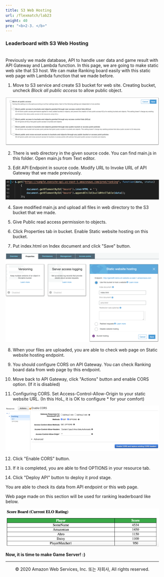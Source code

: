 ```yaml
---
title: S3 Web Hosting
url: /flexmatch/lab23
weight: 40
pre: "<b>2-3. </b>"
---
```


### Leaderboard with S3 Web Hosting<br/><br/>

Previously we made database, API to handle user data and game result with API Gateway and Lambda function.
In this page, we are going to make static web site that S3 host. We can make Ranking board easily with this static web page with Lambda function that we made before.

1. Move to S3 service and create S3 bucket for web site. Creating bucket, uncheck *Block all public access* to allow public object.

![S3](./images/S3-1[en].png)

2. There is web directory in the given source code. You can find main.js in this folder. Open main.js from Text editor. 

3. Edit API Endpoint in source code. Modify URL to Invoke URL of API Gateway that we made previously.

![S3](./images/S3-2.png)

4. Save modified main.js and upload all files in web directory to the S3 bucket that we made.

5. Give Public read access permission to objects.

6. Click Properties tab in bucket. Enable Static website hosting on this bucket.

7. Put index.html on Index document and click "Save" button.

![S3](./images/S3-4[en].png)

8. When your files are uploaded, you are able to check web page on Static website hosting endpoint.

9. You should configure CORS on API Gateway. You can check Ranking board data from web page by this endpoint.

10. Move back to API Gateway, click "Actions" button and enable CORS option. (If it is disabled)

11. Configuring CORS. Set Access-Control-Allow-Origin to your static website URL. (In this HoL, it is OK to configure * for your comfort)

![S3](./images/S3-5[en].png)

12. Click "Enable CORS" button.

13. If it is completed, you are able to find OPTIONS in your resource tab.

14. Click "Deploy API" button to deploy it prod stage.

You are able to check its data from API endpoint or this web page.

Web page made on this section will be used for ranking leaderboard like below.

![S3](./images/S3-6.png)

**Now, it is time to make Game Server! :)**

---
<p align="center">
© 2020 Amazon Web Services, Inc. 또는 자회사, All rights reserved.
</p>
